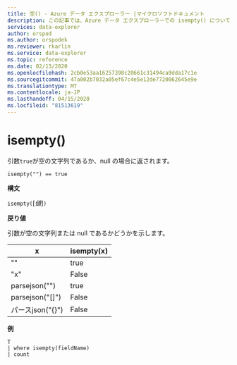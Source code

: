 ```yaml
---
title: 空() - Azure データ エクスプローラー |マイクロソフトドキュメント
description: この記事では、Azure データ エクスプローラーでの isempty() について説明します。
services: data-explorer
author: orspod
ms.author: orspodek
ms.reviewer: rkarlin
ms.service: data-explorer
ms.topic: reference
ms.date: 02/13/2020
ms.openlocfilehash: 2cb0e53aa16257398c20661c31494ca9dda17c1e
ms.sourcegitcommit: 47a002b7032a05ef67c4e5e12de7720062645e9e
ms.translationtype: MT
ms.contentlocale: ja-JP
ms.lasthandoff: 04/15/2020
ms.locfileid: "81513619"
---
```

# <a name="isempty"></a>isempty()

引数`true`が空の文字列であるか、null の場合に返されます。
    
```kusto
isempty("") == true
```

**構文**

`isempty(`[*値*]`)`

**戻り値**

引数が空の文字列または null であるかどうかを示します。

|x|isempty(x)
|---|---
| "" | true
|"x" | False
|parsejson("")|true
|parsejson("[]")|False
|パースjson("{}")|False

**例**

```kusto
T
| where isempty(fieldName)
| count
```